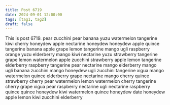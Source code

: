 ```yaml
---
title: Post 6719
date: 2024-09-01 12:00:00
tags: [tag1, tag2]
draft: false
---
```

This is post 6719.
pear
zucchini
pear
banana
yuzu
watermelon
tangerine
kiwi
cherry
honeydew
apple
nectarine
honeydew
honeydew
apple
quince
tangerine
banana
apple
grape
lemon
tangerine
mango
ugli
raspberry
orange
yuzu
elderberry
mango
kiwi
nectarine
yuzu
strawberry
tangerine
grape
lemon
watermelon
apple
zucchini
strawberry
apple
lemon
tangerine
elderberry
raspberry
tangerine
pear
nectarine
mango
elderberry
mango
ugli
banana
zucchini
mango
honeydew
ugli
zucchini
tangerine
xigua
mango
watermelon
quince
elderberry
grape
nectarine
mango
cherry
quince
strawberry
cherry
pear
watermelon
lemon
watermelon
cherry
tangerine
cherry
grape
xigua
pear
raspberry
nectarine
ugli
nectarine
raspberry
quince
quince
honeydew
kiwi
watermelon
quince
honeydew
date
honeydew
apple
lemon
kiwi
zucchini
elderberry

